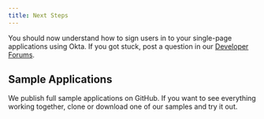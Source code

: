 ```yaml
---
title: Next Steps
---
```


You should now understand how to sign users in to your single-page applications using Okta. If you got stuck, post a question in our [Developer Forums](https://devforum.okta.com).

<!-- Link to Protect Your API Endpoints guide -->
<!-- Link to Customizing the Sign-in Page guide -->
<!-- Link to Building a Custom Sign-in Page guide -->

## Sample Applications

We publish full sample applications on GitHub. If you want to see everything working together, clone or download one of our samples and try it out.

<StackSelector snippet="samples"/>
